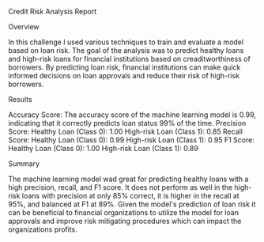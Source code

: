 Credit Risk Analysis Report

Overview

In this challenge I used various techniques to train and evaluate a model based on loan risk. The goal of the analysis was to predict healthy loans and high-risk loans for financial institutions based on creaditworthiness of borrowers. By predicting loan risk, financial institutions can make quick informed decisions on loan approvals and reduce their risk of high-risk borrowers.

Results

Accuracy Score: The accuracy score of the machine learning model is 0.99, indicating that it correctly predicts loan status 99% of the time.
Precision Score:
Healthy Loan (Class 0): 1.00
High-risk Loan (Class 1): 0.85
Recall Score:
Healthy Loan (Class 0): 0.99
High-risk Loan (Class 1): 0.95
F1 Score:
Healthy Loan (Class 0): 1.00
High-risk Loan (Class 1): 0.89

Summary

The machine learning model wad great for predicting healthy loans with a high precision, recall, and F1 score. It does not perform as well in the high-risk loans with precision at only 85% correct, it is higher in the recall at 95%, and balanced at F1 at 89%. Given the model's prediction of loan risk it can be beneficial to financial organizations to utilize the model for loan approvals and improve risk mitigating procedures which can impact the organizations profits. 
